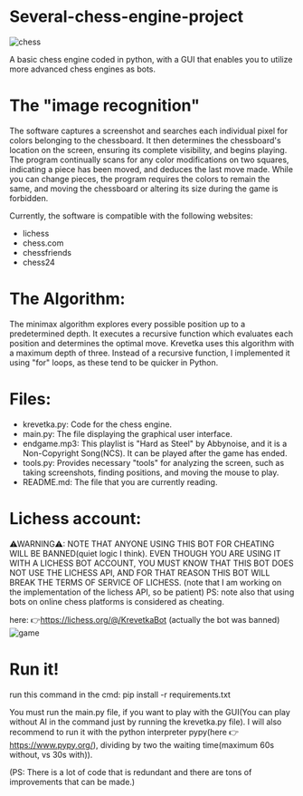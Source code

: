 # Several-chess-engine-project

![chess](https://user-images.githubusercontent.com/104983707/175565331-460224df-c0cf-4618-8e6c-e00ce4897f14.PNG)

A basic chess engine coded in python, with a GUI that enables you to utilize more advanced chess engines as bots.

# The "image recognition"
The software captures a screenshot and searches each individual pixel for colors belonging to the chessboard. It then determines the chessboard's location on the screen, ensuring its complete visibility, and begins playing. The program continually scans for any color modifications on two squares, indicating a piece has been moved, and deduces the last move made. While you can change pieces, the program requires the colors to remain the same, and moving the chessboard or altering its size during the game is forbidden.

Currently, the software is compatible with the following websites: 
- lichess
- chess.com
- chessfriends
- chess24

# The Algorithm:
The minimax algorithm explores every possible position up to a predetermined depth. It executes a recursive function which evaluates each position and determines the optimal move. Krevetka uses this algorithm with a maximum depth of three. Instead of a recursive function, I implemented it using "for" loops, as these tend to be quicker in Python.

# Files:
- krevetka.py:
Code for the chess engine.
- main.py:
The file displaying the graphical user interface.
- endgame.mp3: 
This playlist is "Hard as Steel" by Abbynoise, and it is a Non-Copyright Song(NCS). It can be played after the game has ended.
- tools.py: 
Provides necessary "tools" for analyzing the screen, such as taking screenshots, finding positions, and moving the mouse to play.
- README.md: 
The file that you are currently reading.

# Lichess account:
⚠WARNING⚠: NOTE THAT ANYONE USING THIS BOT FOR CHEATING WILL BE BANNED(quiet logic I think). EVEN THOUGH YOU ARE USING IT WITH A LICHESS BOT ACCOUNT, YOU MUST KNOW THAT THIS BOT DOES NOT USE THE LICHESS API, AND FOR THAT REASON THIS BOT WILL BREAK THE TERMS OF SERVICE OF LICHESS.
(note that I am working on the implementation of the lichess API, so be patient)
PS: note also that using bots on online chess platforms is considered as cheating.

here: 👉https://lichess.org/@/KrevetkaBot (actually the bot was banned)
![game](https://user-images.githubusercontent.com/104983707/170866422-873fb47d-0310-46db-b7e9-55fbe7cb5910.gif)

# Run it!
run this command in the cmd: pip install -r requirements.txt

You must run the main.py file, if you want to play with the GUI(You can play without AI in the command just by running the krevetka.py file). I will also recommend to run it with the python interpreter pypy(here 👉 https://www.pypy.org/), dividing by two the waiting time(maximum 60s without, vs 30s with)).


(PS: There is a lot of code that is redundant and there are tons of improvements that can be made.)
